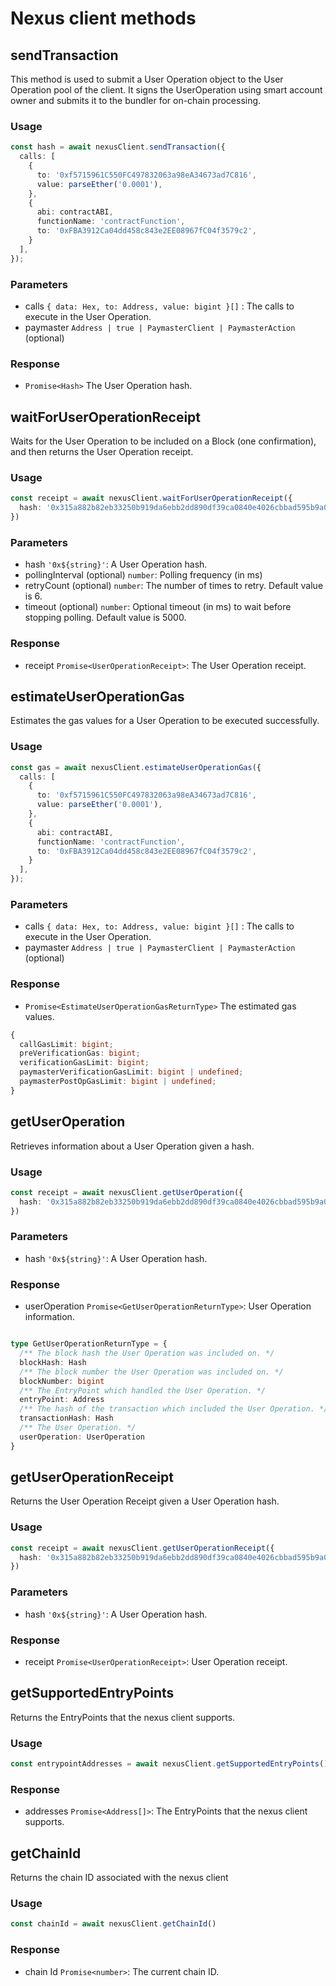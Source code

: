 # Nexus client methods

## sendTransaction

This method is used to submit a User Operation object to the User Operation pool of the client. It signs the UserOperation using smart account owner and submits it to the bundler for on-chain processing.

### Usage

```typescript
const hash = await nexusClient.sendTransaction({ 
  calls: [ 
    { 
      to: '0xf5715961C550FC497832063a98eA34673ad7C816', 
      value: parseEther('0.0001'), 
    }, 
    { 
      abi: contractABI, 
      functionName: 'contractFunction', 
      to: '0xFBA3912Ca04dd458c843e2EE08967fC04f3579c2',   
    }
  ], 
}); 
```

### Parameters
- calls `{ data: Hex, to: Address, value: bigint }[]` : The calls to execute in the User Operation.
- paymaster  `Address | true | PaymasterClient | PaymasterAction` (optional)

### Response
- `Promise<Hash>` The User Operation hash.
 

## waitForUserOperationReceipt

Waits for the User Operation to be included on a Block (one confirmation), and then returns the User Operation receipt.

### Usage

```typescript
const receipt = await nexusClient.waitForUserOperationReceipt({ 
  hash: '0x315a882b82eb33250b919da6ebb2dd890df39ca0840e4026cbbad595b9a07e86'
})
```

### Parameters
- hash `'0x${string}'`: A User Operation hash.
- pollingInterval (optional) `number`: Polling frequency (in ms) 
- retryCount (optional) `number`: The number of times to retry. Default value is 6.
- timeout (optional) `number`: Optional timeout (in ms) to wait before stopping polling. Default value is 5000.

### Response
- receipt `Promise<UserOperationReceipt>`: The User Operation receipt.



## estimateUserOperationGas

Estimates the gas values for a User Operation to be executed successfully.

### Usage

```typescript
const gas = await nexusClient.estimateUserOperationGas({ 
  calls: [ 
    { 
      to: '0xf5715961C550FC497832063a98eA34673ad7C816', 
      value: parseEther('0.0001'), 
    }, 
    { 
      abi: contractABI, 
      functionName: 'contractFunction', 
      to: '0xFBA3912Ca04dd458c843e2EE08967fC04f3579c2',   
    }
  ], 
}); 
```

### Parameters
- calls `{ data: Hex, to: Address, value: bigint }[]` : The calls to execute in the User Operation.
- paymaster  `Address | true | PaymasterClient | PaymasterAction` (optional)

### Response
- `Promise<EstimateUserOperationGasReturnType>` The estimated gas values.

```typescript
{
  callGasLimit: bigint;
  preVerificationGas: bigint;
  verificationGasLimit: bigint;
  paymasterVerificationGasLimit: bigint | undefined;
  paymasterPostOpGasLimit: bigint | undefined;
}
```
 




## getUserOperation

Retrieves information about a User Operation given a hash.

### Usage

```typescript
const receipt = await nexusClient.getUserOperation({ 
  hash: '0x315a882b82eb33250b919da6ebb2dd890df39ca0840e4026cbbad595b9a07e86'
})
```

### Parameters
- hash `'0x${string}'`: A User Operation hash.

### Response
- userOperation `Promise<GetUserOperationReturnType>`: User Operation information.

```typescript

type GetUserOperationReturnType = {
  /** The block hash the User Operation was included on. */
  blockHash: Hash
  /** The block number the User Operation was included on. */
  blockNumber: bigint
  /** The EntryPoint which handled the User Operation. */
  entryPoint: Address
  /** The hash of the transaction which included the User Operation. */
  transactionHash: Hash
  /** The User Operation. */
  userOperation: UserOperation
}

```

## getUserOperationReceipt

Returns the User Operation Receipt given a User Operation hash.

### Usage

```typescript
const receipt = await nexusClient.getUserOperationReceipt({ 
  hash: '0x315a882b82eb33250b919da6ebb2dd890df39ca0840e4026cbbad595b9a07e86'
})
```

### Parameters
- hash `'0x${string}'`: A User Operation hash.

### Response
- receipt `Promise<UserOperationReceipt>`: User Operation receipt.


## getSupportedEntryPoints

Returns the EntryPoints that the nexus client supports.

### Usage

```typescript
const entrypointAddresses = await nexusClient.getSupportedEntryPoints()
```

### Response
- addresses `Promise<Address[]>`: The EntryPoints that the nexus client supports.



## getChainId

Returns the chain ID associated with the nexus client


### Usage

```typescript
const chainId = await nexusClient.getChainId() 
```

### Response
- chain Id `Promise<number>`: The current chain ID.















